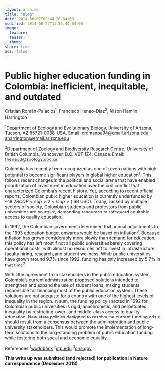 ```yaml
---
layout: archive
title: "Blog"
date: 2014-06-02T09:44:20-04:00
modified: 2014-08-27T14:56:44-04:00
image:
  feature:
  teaser:
  thumb:
share: true
ads: false
---
```



# **Public higher education funding in Colombia: inefficient, inequitable, and outdated**

Cristian Román-Palacios<sup>1</sup>, Francisco Henao-Diaz<sup>2</sup>, Alison Hamlin Harrington<sup>1</sup>

<sup>1</sup>Department of Ecology and Evolutionary Biology, University of Arizona, Tucson, AZ 85721-0088, USA. Email: <cromanpa94@email.arizona.edu>; <aharrington@email.arizona.edu>

<sup>2</sup>Department of Zoology and Biodiversity Research Centre, University of British Columbia, Vancouver, B.C. V6T 1Z4, Canada. Email: <fhenaod@zoology.ubc.ca>

Colombia has recently been recognized as one of seven nations with high potential to become significant players in global higher education<sup>1</sup>. This follows recent changes in the political and social arena that have enabled prioritization of investment in education over the civil conflict that characterized Colombia's recent history. Yet, according to recent official reports, Colombian public higher education is currently underfunded by ~$18.2B COP<sup>2</sup> (~$6B USD). Today, backed by multiple sectors of society, Colombian students and professors from public universities are on strike, demanding resources to safeguard equitable access to quality education.

In 1992, the Colombian government determined that annual adjustments to the 1993 education budget onwards would be based on inflation<sup>3</sup>. Because inflation has grown considerably more slowly than demand for education, this policy has left most if not all public universities barely covering operational costs, with almost no resources left to invest in infrastructure, faculty hiring, research, and student wellness. While public universities have grown around 9.7% since 1992, funding has only increased by 5.7% in that time<sup>2</sup>. 

With little agreement from stakeholders in the public education system, Colombia’s current administration proposed solutions intended to strengthen and expand the use of student loans, making students responsible for financing most of the public education system. These solutions are not adequate for a country with one of the highest levels of inequality in the region.
In sum, the funding policy enacted in 1992 for Colombian public universities is rigid, anachronistic, and perpetuates inequality by restricting lower- and middle-class access to quality education. New state policies designed to resolve the current funding crisis should result from a consensus between the administration and public university stakeholders. This would promote the implementation of long-term solutions to the long-standing problem of public education funding while fostering both social and economic equality.

References
<sup>1</sup>[worldbank](https://openknowledge.worldbank.org/bitstream/handle/10986/26489/9781464810145.pdf)
<sup>2</sup>[utp.edu](https://www.utp.edu.co/cms-utp/data/bin/UTP/web/uploads/media/comunicaciones/documentos/Informe-presidencia-SUE.pdf)
<sup>3</sup>[cna.gov](https://www.cna.gov.co/1741/articles-186370_ley_3092.pdf)


**This write up was submitted (and rejected) for publication in Nature correspondence (December 2018)**




